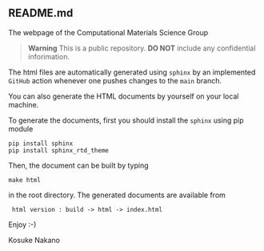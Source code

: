 README.md
--------------------------------------
The webpage of the Computational Materials Science Group

> **Warning** This is a public repository. **DO NOT** include any confidential inforimation.

The html files are automatically generated using `sphinx` by an implemented `GitHub` action
whenever one pushes changes to the `main` branch.

You can also generate the HTML documents by yourself on your local machine.
 
To generate the documents, first you should install the `sphinx` using pip module

    pip install sphinx
    pip install sphinx_rtd_theme

Then, the document can be built by typing

    make html

in the root directory. The generated documents are available from

     html version : build -> html -> index.html

Enjoy :-)

Kosuke Nakano

